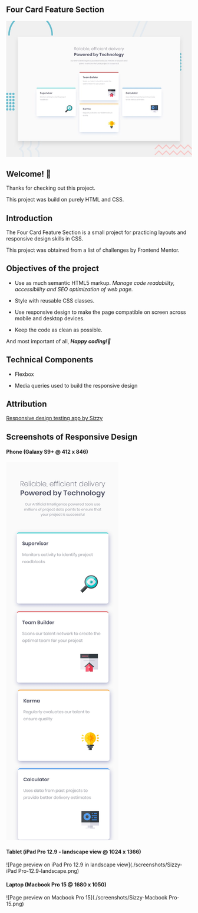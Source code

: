 ## Four Card Feature Section

![Design preview for the Four card feature section coding challenge](./design/desktop-preview.jpg)

## Welcome! 👋

Thanks for checking out this project.

This project was build on purely HTML and CSS.

## Introduction

The Four Card Feature Section is a small project for practicing layouts and responsive design skills in CSS.

This project was obtained from a list of challenges by Frontend Mentor.

## Objectives of the project

* Use as much semantic HTML5 markup. *Manage code readability, accessibility and SEO optimization of web page.*

* Style with reusable CSS classes. 

* Use responsive design to make the page compatible on screen across mobile and desktop devices.

* Keep the code as clean as possible.

And most important of all, _**Happy coding!🚀**_

## Technical Components

* Flexbox

* Media queries used to build the responsive design

## Attribution

[Responsive design testing app by Sizzy](https://a.paddle.com/v2/click/49831/114619?link=1947/ "Sizzy.co")

## Screenshots of Responsive Design

#### Phone (Galaxy S9+ @ 412 x 846)
![Page preview on Galaxy S9+](./screenshots/Sizzy-Galaxy-S9+.png)
<br />

#### Tablet (iPad Pro 12.9 - landscape view @ 1024 x 1366)
![Page preview on iPad Pro 12.9 in landscape view](./screenshots/Sizzy-iPad Pro-12.9-landscape.png)
<br />

#### Laptop (Macbook Pro 15 @ 1680 x 1050)
![Page preview on Macbook Pro 15](./screenshots/Sizzy-Macbook Pro-15.png)
